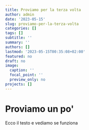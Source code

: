 ```yaml
---
title: Proviamo per la terza volta
author: admin
date: '2023-05-15'
slug: proviamo-per-la-terza-volta
categories: []
tags: []
subtitle: ''
summary: ''
authors: []
lastmod: '2023-05-15T00:35:08+02:00'
featured: no
draft: no
image:
  caption: ''
  focal_point: ''
  preview_only: no
projects: []
---
```


# Proviamo un po'

Ecco il testo e vediamo se funziona